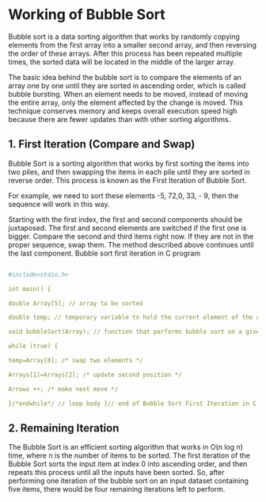 # Working of Bubble Sort

Bubble sort is a data sorting algorithm that works by randomly copying elements from the first array into a smaller second array, and then reversing the order of these arrays. After this process has been repeated multiple times, the sorted data will be located in the middle of the larger array. 

The basic idea behind the bubble sort is to compare the elements of an array one by one until they are sorted in ascending order, which is called bubble bursting. When an element needs to be moved, instead of moving the entire array, only the element affected by the change is moved. This technique conserves memory and keeps overall execution speed high because there are fewer updates than with other sorting algorithms.

## 1. First Iteration (Compare and Swap)

Bubble Sort is a sorting algorithm that works by first sorting the items into two piles, and then swapping the items in each pile until they are sorted in reverse order. This process is known as the First Iteration of Bubble Sort.

For example, we need to sort these elements -5, 72,0, 33, - 9, then the sequence will work in this way.

Starting with the first index, the first and second components should be juxtaposed.
The first and second elements are switched if the first one is bigger.
Compare the second and third items right now. If they are not in the proper sequence, swap them.
The method described above continues until the last component.
Bubble sort first iteration in C program 

```yaml

#include<stdio.h>

int main() {

double Array[5]; // array to be sorted

double temp; // temporary variable to hold the current element of the array

void bubbleSort(Array); // function that performs bubble sort on a given array

while (true) {

temp=Array[0]; /* swap two elements */

Arrays[1]=Arrays[2]; /* update second position */

Arrows ++; /* make next move */

}/*endwhile*/ // loop body }// end of Bubble Sort First Iteration in C programming language
```

## 2. Remaining Iteration

The Bubble Sort is an efficient sorting algorithm that works in O(n log n) time, where n is the number of items to be sorted. The first iteration of the Bubble Sort sorts the input item at index 0 into ascending order, and then repeats this process until all the inputs have been sorted. So, after performing one iteration of the bubble sort on an input dataset containing five items, there would be four remaining iterations left to perform.
